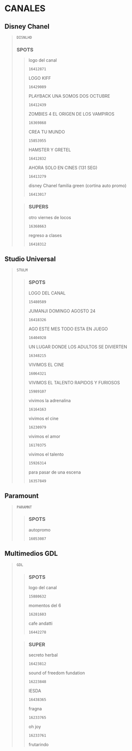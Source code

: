 # CANALES

## Disney Chanel
>```
>DISNLHD
>```
>### SPOTS
>>logo del canal
>>```
>>16412871
>>```
>>LOGO KIFF
>>```
>>16429089
>>```
>>PLAYBACK UNA SOMOS DOS OCTUBRE
>>```
>>16412439
>>```
>>ZOMBIES 4 EL ORIGEN DE LOS VAMPIROS
>>```
>>16369868
>>```
>>CREA TU MUNDO
>>```
>>15853955
>>```
>>HAMSTER Y GRETEL
>>```
>>16412832
>>```
>>AHORA SOLO EN CINES (131 SEG)
>>```
>>16413279
>>```
>>disney Chanel familia green (cortina auto promo)
>>```
>>16413017
>>```
>
>>### SUPERS
>>otro viernes de locos
>>```
>>16368663
>>```
>>regreso a clases
>>```
>>16418312
>>```

## Studio Universal
>```
>STULM
>```
>>### SPOTS
>>LOGO DEL CANAL
>>```
>>15480589
>>```
>>JUMANJI DOMINGO AGOSTO 24
>>```
>>16418326
>>```
>>AGO ESTE MES TODO ESTA EN JUEGO
>>```
>>16404928
>>```
>>UN LUGAR DONDE LOS ADULTOS SE DIVIERTEN
>>```
>>16348215
>>```
>>VIVIMOS EL CINE
>>```
>>16064321
>>```
>>VIVIMOS EL TALENTO RAPIDOS Y FURIOSOS
>>```
>>15989107
>>```
>>vivimos la adrenalina
>>```
>>16164163
>>```
>>vivimos el cine
>>```
>>16230979
>>```
>>vivimos el amor
>>```
>>16170375
>>```
>>vivimos el talento
>>```
>>15926314
>>```
>>para pasar de una escena
>>```
>>16357849
>>```

## Paramount
>```
>PARAMNT
>```
>>### SPOTS
>>autopromo
>>```
>>16053087
>>```

## Multimedios GDL
>```
>GDL
>```
>>### SPOTS
>>logo del canal
>>```
>>15880632
>>```
>>momentos del 6
>>```
>>16281603
>>```
>>cafe andatti
>>```
>>16442278
>>```
>
>>### SUPER
>>secreto herbal
>>```
>>16423812
>>```
>>sound of freedom fundation
>>```
>>16223848
>>```
>>IESDA
>>```
>>16438365
>>```
>>fragna
>>```
>>16233765
>>```
>>oh joy
>>```
>>16233761
>>```
>>frutarindo
